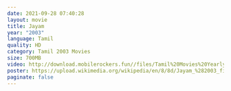 ```yaml
---
date: 2021-09-28 07:40:28
layout: movie
title: Jayam
year: "2003"
language: Tamil
quality: HD
category: Tamil 2003 Movies
size: 700MB
video: http://download.mobilerockers.fun//files/Tamil%20Movies%20Yearly%20Collections/Tamil%202003%20Collections/Jayam%20(2003)/Jayam%20(2003)%20Full%20Movies/Jayam%20(2003)%20HDRip/Jayam%20(2003)%20HDRip%20Single%20Part.mp4
poster: https://upload.wikimedia.org/wikipedia/en/8/8d/Jayam_%282003_film%29.jpg
paginate: false
---
```

